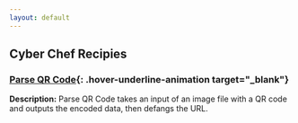 ```yaml
---
layout: default
---
```


## <i class="fa-solid fa-kitchen-set" style="color:#191970" aria-hidden="true"></i> Cyber Chef Recipies

### **[Parse QR Code](https://gchq.github.io/CyberChef/#recipe=Parse_QR_Code(false)Defang_URL(true,true,true,'Valid%20domains%20and%20full%20URLs')){: .hover-underline-animation target="_blank"}** <i class="fa-solid fa-qrcode" style="color:#191970" aria-hidden="true"></i>
__Description:__ Parse QR Code takes an input of an image file with a QR code and outputs the encoded data, then defangs the URL.